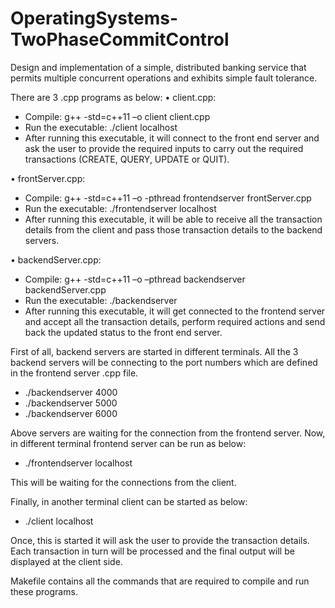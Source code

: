 # OperatingSystems-TwoPhaseCommitControl
Design and implementation of a simple, distributed banking service that permits multiple concurrent operations and exhibits simple fault tolerance.

There are 3 .cpp programs as below:
•	client.cpp: 

- Compile: g++ -std=c++11 –o client client.cpp
- Run the executable: ./client <portnumber> localhost
- After running this executable, it will connect to the front end server and ask the user to provide the required inputs to carry out the required transactions (CREATE, QUERY, UPDATE or QUIT).

•	frontServer.cpp:

- Compile: g++ -std=c++11 –o -pthread frontendserver frontServer.cpp
- Run the executable: ./frontendserver <portnumber> localhost
- After running this executable, it will be able to receive all the transaction details from the client and pass those transaction details to the backend servers.

•	backendServer.cpp:

- Compile: g++ -std=c++11 –o –pthread backendserver backendServer.cpp
- Run the executable: ./backendserver <portnumber>
- After running this executable, it will get connected to the frontend server and accept all the transaction details, perform required actions and send back the updated status to the front end server.
  
First of all, backend servers are started in different terminals. All the 3 backend servers will be connecting to the port numbers which are defined in the frontend server .cpp file. 

- ./backendserver 4000
- ./backendserver 5000
- ./backendserver 6000

Above servers are waiting for the connection from the frontend server. Now, in different terminal frontend server can be run as below:

- ./frontendserver <portnumber> localhost
  
This will be waiting for the connections from the client.

Finally, in another terminal client can be started as below:

- ./client <portnumber> localhost
  
Once, this is started it will ask the user to provide the transaction details. Each transaction in turn will be processed and the final output will be displayed at the client side.

Makefile contains all the commands that are required to compile and run these programs.

